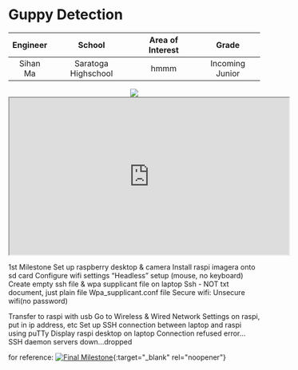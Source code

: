 ﻿# Guppy Detection


| **Engineer** | **School** | **Area of Interest** | **Grade** |
|:--:|:--:|:--:|:--:|
| Sihan Ma | Saratoga Highschool | hmmm | Incoming Junior

<html>
  <center>
  <img src="https://thumbs.gfycat.com/GrizzledGrayImago-max-1mb.gif">
  </center>
  

<body>

  <iframe width="560" height="315" 
  src="https://www.youtube.com/embed/jzrxxldyHwA?controls=1">
  </iframe>
  
</body>
</html>

1st Milestone
Set up raspberry desktop & camera 
Install raspi imagera onto sd card
Configure wifi settings
“Headless” setup (mouse, no keyboard)
Create empty ssh file & wpa supplicant file on laptop
Ssh - NOT txt document, just plain file
Wpa_supplicant.conf file
Secure wifi:
Unsecure wifi(no password)

Transfer to raspi with usb
Go to Wireless & Wired Network Settings on raspi, put in ip address, etc
Set up SSH connection between laptop and raspi using puTTy
Display raspi desktop on laptop
Connection refused error…
SSH daemon servers down...dropped

for reference:
[![Final Milestone](https://res.cloudinary.com/marcomontalbano/image/upload/v1612573869/video_to_markdown/images/youtube--F7M7imOVGug-c05b58ac6eb4c4700831b2b3070cd403.jpg )](https://www.youtube.com/watch?v=F7M7imOVGug&feature=emb_logo "Final Milestone"){:target="_blank" rel="noopener"}


